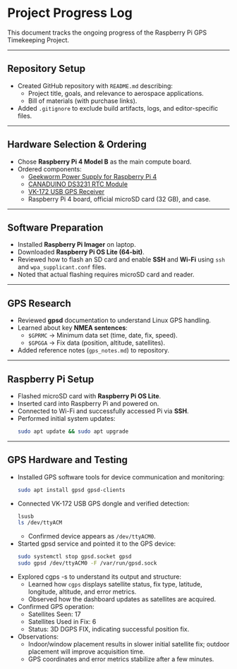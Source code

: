 # Project Progress Log

This document tracks the ongoing progress of the Raspberry Pi GPS Timekeeping Project.  

---

## Repository Setup
- Created GitHub repository with `README.md` describing:
  - Project title, goals, and relevance to aerospace applications.  
  - Bill of materials (with purchase links).  
- Added `.gitignore` to exclude build artifacts, logs, and editor-specific files.  

---

## Hardware Selection & Ordering
- Chose **Raspberry Pi 4 Model B** as the main compute board.  
- Ordered components:  
  - [Geekworm Power Supply for Raspberry Pi 4](https://www.amazon.com/Geekworm-Raspberry-Adapter-Charger-Support/dp/B09J856PND)  
  - [CANADUINO DS3231 RTC Module](https://www.amazon.com/CANADUINO%C2%AE-DS3231-Module-Interface-Battery/dp/B07BCPRH6F)  
  - [VK-172 USB GPS Receiver](https://www.amazon.com/WWZMDiB-VK-172-USB-Dongle-Receiver/dp/B0BVBLXVLQ)  
  - Raspberry Pi 4 board, official microSD card (32 GB), and case.  

---

## Software Preparation
- Installed **Raspberry Pi Imager** on laptop.  
- Downloaded **Raspberry Pi OS Lite (64-bit)**.  
- Reviewed how to flash an SD card and enable **SSH** and **Wi-Fi** using `ssh` and `wpa_supplicant.conf` files.  
- Noted that actual flashing requires microSD card and reader.  

---

## GPS Research
- Reviewed **gpsd** documentation to understand Linux GPS handling.  
- Learned about key **NMEA sentences**:  
  - `$GPRMC` → Minimum data set (time, date, fix, speed).  
  - `$GPGGA` → Fix data (position, altitude, satellites).  
- Added reference notes (`gps_notes.md`) to repository.  

---

## Raspberry Pi Setup
- Flashed microSD card with **Raspberry Pi OS Lite**.  
- Inserted card into Raspberry Pi and powered on.  
- Connected to Wi-Fi and successfully accessed Pi via **SSH**.  
- Performed initial system updates:  
  ```bash
  sudo apt update && sudo apt upgrade

---

## GPS Hardware and Testing
- Installed GPS software tools for device communication and monitoring:
  ```bash
  sudo apt install gpsd gpsd-clients
- Connected VK-172 USB GPS dongle and verified detection:
  ```bash
  lsusb
  ls /dev/ttyACM
  ```
  - Confirmed device appears as `/dev/ttyACM0`.
- Started gpsd service and pointed it to the GPS device:
  ```bash
  sudo systemctl stop gpsd.socket gpsd
  sudo gpsd /dev/ttyACM0 -F /var/run/gpsd.sock
- Explored cgps -s to understand its output and structure:
  - Learned how `cgps` displays satellite status, fix type, latitude, longitude, altitude, and error metrics.
  - Observed how the dashboard updates as satellites are acquired.
- Confirmed GPS operation:
  - Satellites Seen: 17
  - Satellites Used in Fix: 6
  - Status: 3D DGPS FIX, indicating successful position fix.
- Observations:
  - Indoor/window placement results in slower initial satellite fix; outdoor placement will improve acquisition time.
  - GPS coordinates and error metrics stabilize after a few minutes.
